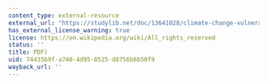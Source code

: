 ```yaml
---
content_type: external-resource
external_url: "https://studylib.net/doc/13641028/climate-change-vulnerability-and-adaptation-indicators--e\u2026"
has_external_license_warning: true
license: https://en.wikipedia.org/wiki/All_rights_reserved
status: ''
title: PDF)
uid: 74435b9f-a748-4d95-8525-d8756b6b50f9
wayback_url: ''
---
```

